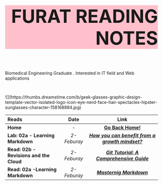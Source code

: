 <div align=right style="font-size:30px; background-color:pink;"> <h1> <b> FURAT READING NOTES </b> </h1> </div>
<p><br></p>
Biomedical Engineering Graduate . Interested in IT field and Web applications 
<p><br></p>
![](https://thumbs.dreamstime.com/b/geek-glasses-graphic-design-template-vector-isolated-logo-icon-eye-nerd-face-hair-spectacles-hipster-sunglasses-character-158168884.jpg)
                          

| Reads     | Date        | Link        |
| :-------- |:-----------: |:----------: |
| **Home**  |   -    | [**Go Back Home!**](https://furatmalkawi29.github.io/reading-notes/) |
| **Lab: 02a - Learning Markdown** | *2-Feburay* | [***How you can benefit from a growth mindset?***](https://furatmalkawi29.github.io/reading-notes/growth_mindset) |
| **Read: 02b - Revisions and the Cloud** | *2-Feburay* | [***Git Tutorial: A Comprehensive Guide***](https://furatmalkawi29.github.io/reading-notes/git) |
| **Read: 02a -Learning Markdown** | *2-Feburay* | [***Masternig Markdown***](https://furatmalkawi29.github.io/reading-notes/markdown) |